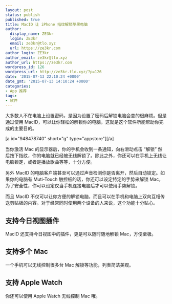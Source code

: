 ```yaml
---
layout: post
status: publish
published: true
title: MacID 让 iPhone 指纹解锁苹果电脑
author:
  display_name: ZE3kr
  login: ZE3kr
  email: ze3kr@tlo.xyz
  url: https://ze3kr.com
author_login: ZE3kr
author_email: ze3kr@tlo.xyz
author_url: https://ze3kr.com
wordpress_id: 126
wordpress_url: http://ze3kr.tlo.xyz/?p=126
date: '2015-07-13 22:10:24 +0000'
date_gmt: '2015-07-13 14:10:24 +0000'
categories:
- App 推荐
tags:
- 软件
---
```

<p>大多数人不在电脑上设置密码，是因为设置了密码后解锁电脑会变的很麻烦。但是通过使用 MacID，可以让你轻松的解锁你的电脑，这就是这个软件所能帮助你完成的主要目的。</p>
<p>[a id="948478740" short="g" type="appstore"][/a]</p>
<p>当你激活 Mac 的显示器后，你的手机会收到一条通知，向右滑动点击 “解锁” 然后按下指纹，你的电脑就<!--more-->已经被无线解锁了。除此之外，你还可以在手机上无线让电脑锁定，或者是播放歌曲等等，十分方便。</p>
<p>另外 MacID 的电脑客户端甚至可以通过声音检测你是否离开，然后自动锁定。如果你的电脑有 Muti-Touch 触控板的话，你还可以设定特定的手势来解锁 Mac，为了安全性，你可以设定仅当手机连接电脑后才可以使用手势解锁。</p>
<p>而且 MacID 不仅可以让你方便的解锁电脑，而且可以在手机和电脑上双向互相传送剪贴板的内容。对于经常同时使用两个设备的人来说，这个功能十分贴心。</p>
<h2>支持今日视图插件</h2>
<p>MacID 还支持今日视图中的插件，更是可以随时随地解锁 Mac，方便至极。</p>
<h2>支持多个 Mac</h2>
<p>一个手机可以无线控制很多台 Mac 解锁等功能，列表简洁美观。</p>
<h2>支持 Apple Watch</h2>
<p>你还可以使用 Apple Watch 无线控制 Mac 哦。</p>
